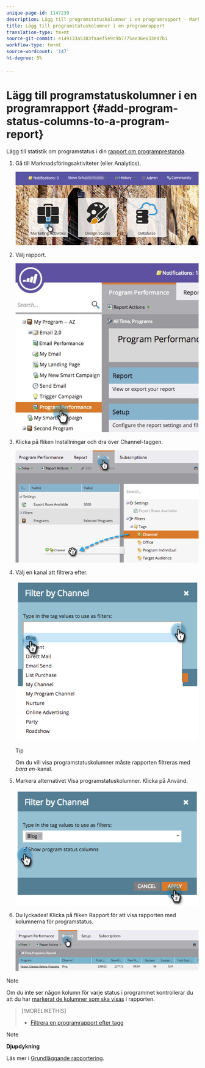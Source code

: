 ```yaml
---
unique-page-id: 1147239
description: Lägg till programstatuskolumner i en programrapport - Marketo Docs - Produktdokumentation
title: Lägg till programstatuskolumner i en programrapport
translation-type: tm+mt
source-git-commit: e149133a5383faaef5e9c9b7775ae36e633ed7b1
workflow-type: tm+mt
source-wordcount: '147'
ht-degree: 0%

---
```



# Lägg till programstatuskolumner i en programrapport {#add-program-status-columns-to-a-program-report}

Lägg till statistik om programstatus i din [rapport om programprestanda](create-a-program-performance-report.md).

1. Gå till Marknadsföringsaktiviteter (eller Analytics).

   ![](assets/login-marketing-activities-2.png)

1. Välj rapport.

   ![](assets/emailperformance.jpg)

1. Klicka på fliken Inställningar och dra över Channel-taggen.

   ![](assets/image2014-9-23-16-3a26-3a38.png)

1. Välj en kanal att filtrera efter.

   ![](assets/image2014-9-23-16-3a26-3a48.png)

   >[!TIP]
   >
   >Om du vill visa programstatuskolumner måste rapporten filtreras med *bara en*-kanal.

1. Markera alternativet Visa programstatuskolumner. Klicka på Använd.

   ![](assets/image2014-9-23-16-3a26-3a53.png)

1. Du lyckades! Klicka på fliken Rapport för att visa rapporten med kolumnerna för programstatus.

   ![](assets/programreport.jpg)

>[!NOTE]
>
>Om du inte ser någon kolumn för varje status i programmet kontrollerar du att du har [markerat de kolumner som ska visas](../../../../product-docs/reporting/basic-reporting/editing-reports/select-report-columns.md) i rapporten.

>[!MORELIKETHIS]
>
>* [Filtrera en programrapport efter tagg](filter-a-program-report-by-tag.md)

>



>[!NOTE]
>
>**Djupdykning**
>
>Läs mer i [Grundläggande rapportering](http://docs.marketo.com/display/docs/basic+reporting).


